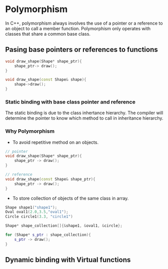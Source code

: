 # Polymorphism

In C++, polymorphism always involves the use of a pointer or a reference to an object to call a member function. Polymorphism only operates with classes that share a common base class.

## Pasing base pointers or references to functions

```c++
void draw_shape(Shape* shape_ptr){
    shape_ptr-> draw();
}

void draw_shape(const Shape& shape){
    shape->draw();
}
```

### Static binding with base class pointer and reference

The static binding is due to the class inhertance hierarchy. The compiler will determine the pointer to know which method to call in inheritance hierarchy.

### Why Polymorphism
* To avoid repetitive method on an objects.
```c++
// pointer
void draw_shape(Shape* shape_ptr){
    shape_ptr -> draw();
}

// reference
void draw_shape(const Shape& shape_ptr){
    shape_ptr -> draw();
}
```
* To store collection of objects of the same class in array.

```c++
Shape shape1("shape1");
Oval oval1(2.0,3.5,"oval1");
Circle circle1(3.3, "circle1")

Shape* shape_collection[]{&shape1, &oval1, &circle};

for (Shape* s_ptr : shape_collection){
    s_ptr -> draw();
}
```

## Dynamic binding with Virtual functions